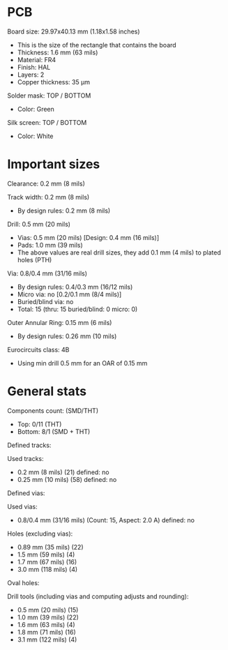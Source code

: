 # PCB

Board size: 29.97x40.13 mm (1.18x1.58 inches)

- This is the size of the rectangle that contains the board
- Thickness: 1.6 mm (63 mils)
- Material: FR4
- Finish: HAL
- Layers: 2
- Copper thickness: 35 µm

Solder mask: TOP / BOTTOM

- Color: Green

Silk screen: TOP / BOTTOM

- Color: White


# Important sizes

Clearance: 0.2 mm (8 mils)

Track width: 0.2 mm (8 mils)

- By design rules: 0.2 mm (8 mils)

Drill: 0.5 mm (20 mils)

- Vias: 0.5 mm (20 mils) [Design: 0.4 mm (16 mils)]
- Pads: 1.0 mm (39 mils)
- The above values are real drill sizes, they add 0.1 mm (4 mils) to plated holes (PTH)

Via: 0.8/0.4 mm (31/16 mils)

- By design rules: 0.4/0.3 mm (16/12 mils)
- Micro via: no [0.2/0.1 mm (8/4 mils)]
- Buried/blind via: no
- Total: 15 (thru: 15 buried/blind: 0 micro: 0)

Outer Annular Ring: 0.15 mm (6 mils)

- By design rules: 0.26 mm (10 mils)

Eurocircuits class: 4B
- Using min drill 0.5 mm for an OAR of 0.15 mm


# General stats

Components count: (SMD/THT)

- Top: 0/11 (THT)
- Bottom: 8/1 (SMD + THT)

Defined tracks:


Used tracks:

- 0.2 mm (8 mils) (21) defined: no
- 0.25 mm (10 mils) (58) defined: no

Defined vias:


Used vias:

- 0.8/0.4 mm (31/16 mils) (Count: 15, Aspect: 2.0 A) defined: no

Holes (excluding vias):

- 0.89 mm (35 mils) (22)
- 1.5 mm (59 mils) (4)
- 1.7 mm (67 mils) (16)
- 3.0 mm (118 mils) (4)

Oval holes:


Drill tools (including vias and computing adjusts and rounding):

- 0.5 mm (20 mils) (15)
- 1.0 mm (39 mils) (22)
- 1.6 mm (63 mils) (4)
- 1.8 mm (71 mils) (16)
- 3.1 mm (122 mils) (4)




